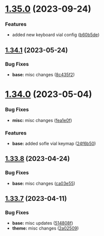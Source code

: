 # [1.35.0](https://github.com/umgbhalla/dotstow/compare/v1.34.1...v1.35.0) (2023-09-24)


### Features

* added new keyboard vial config ([b60b5de](https://github.com/umgbhalla/dotstow/commit/b60b5de817e10fa97bdbab58b54fe09e69394c61))



## [1.34.1](https://github.com/umgbhalla/dotstow/compare/v1.34.0...v1.34.1) (2023-05-24)


### Bug Fixes

* **base:** misc changes ([8c435f2](https://github.com/umgbhalla/dotstow/commit/8c435f2e1162023fc75f0dee8b71d380d2f00ff2))



# [1.34.0](https://github.com/umgbhalla/dotstow/compare/v1.33.8...v1.34.0) (2023-05-04)


### Bug Fixes

* **misc:** misc changes ([fea1e0f](https://github.com/umgbhalla/dotstow/commit/fea1e0f9e2d90270aa4f4b5368ae3d1958e60e31))


### Features

* **base:** added sofle vial keymap ([24f6b50](https://github.com/umgbhalla/dotstow/commit/24f6b501063f92956c977b6b17a4aa3a3aba938a))



## [1.33.8](https://github.com/umgbhalla/dotstow/compare/v1.33.7...v1.33.8) (2023-04-24)


### Bug Fixes

* **base:** misc changes ([ca03e55](https://github.com/umgbhalla/dotstow/commit/ca03e55e8b18986f61b9ae3a766aa2d4991b44c1))



## [1.33.7](https://github.com/umgbhalla/dotstow/compare/v1.33.6...v1.33.7) (2023-04-11)


### Bug Fixes

* **base:** misc updates ([514808f](https://github.com/umgbhalla/dotstow/commit/514808f77a7dd4a59238b51566cca2612336e0ae))
* **theme:** misc changes ([2a02509](https://github.com/umgbhalla/dotstow/commit/2a025090a0d05effb5e613d41a773172d4b9a1dc))




